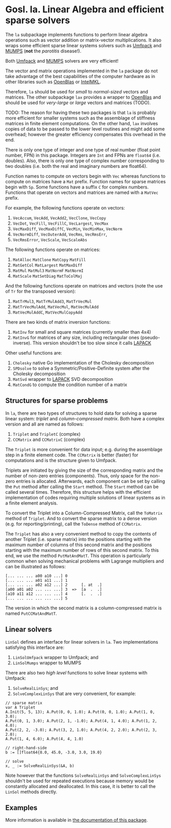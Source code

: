 # Gosl. la. Linear Algebra and efficient sparse solvers

The `la` subpackage implements functions to perform linear algebra operations such as vector
addition or matrix-vector multiplications. It also wraps some efficient sparse linear systems
solvers such as [Umfpack](http://faculty.cse.tamu.edu/davis/suitesparse.html) and
[MUMPS](http://mumps.enseeiht.fr) (**not** the _parotitis_ disease!).

Both [Umfpack](http://faculty.cse.tamu.edu/davis/suitesparse.html) and
[MUMPS](http://mumps.enseeiht.fr) solvers are very efficient!

The vector and matrix operations implemented in the `la` package do not take advantage of the best
capabilities of the computer hardware as in other libraries such as
[OpenBlas](http://www.openblas.net) or [IntelMKL](https://software.intel.com/en-us/intel-mkl).

Therefore, `la` should be used for _small_ to _normal-sized_ vectors and matrices. The other
subpackage `lax` provides a wrapper to [OpenBlas](http://www.openblas.net) and should be used for
_very-large_ or _large_ vectors and matrices (TODO).

TODO: The reason for having these two packages is that `la` is probably more efficient for smaller systems
such as the assemblage of stiffness matrices in finite element computations. On the other hand,
`lax` involves copies of data to be passed to the lower level routines and might add some overhead;
however the greater efficiency compensates this overhead in the end.

There is only one type of integer and one type of real number (float point number, FPN) in this package.
Integers are `Int` and FPNs are `float64` (i.e. doubles). Also, there is only one type of complex
number corresponding to two doubles (i.e. both the real and imaginary numbers are float64).

Function names to compute on vectors begin with `Vec` whereas functions to compute on matrices have
a `Mat` prefix. Function names for sparse matrices begin with `Sp`. Some functions have a suffix `C` for
complex numbers. Functions that operate on vectors and matrices are named with a `MatVec` prefix.

For example, the following functions operate on vectors:
1. `VecAccum`, `VecAdd`, `VecAdd2`, `VecClone`, `VecCopy`
2. `VecDot`, `VecFill`, `VecFillC`, `VecLargest`, `VecMax`
3. `VecMaxDiff`, `VecMaxDiffC`, `VecMin`, `VecMinMax`, `VecNorm`
4. `VecNormDiff`, `VecOuterAdd`, `VecRms`, `VecRmsErr`,
5. `VecRmsError`, `VecScale`, `VecScaleAbs`

The following functions operate on matrices:
1. `MatAlloc` `MatClone` `MatCopy` `MatFill`
2. `MatGetCol` `MatLargest` `MatMaxDiff`
3. `MatMul` `MatMul3` `MatNormF` `MatNormI`
4. `MatScale` `MatSetDiag` `MatToColMaj`

And the following functions operate on matrices and vectors (note the use of `Tr` for the transposed
version):
1. `MatTrMul3`, `MatTrMulAdd3`, `MatTrVecMul`
2. `MatTrVecMulAdd`, `MatVecMul`, `MatVecMulAdd`
3. `MatVecMulAddC`, `MatVecMulCopyAdd`

There are two kinds of matrix inversion functions:
1. `MatInv` for small and square matrices (currently smaller than 4x4)
2. `MatInvG` for matrices of any size, including rectangular ones (pseudo-inverse). This version
   shouldn't be too slow since it calls [LAPACK](http://www.netlib.org/lapack)

Other useful functions are:
1. `Cholesky` native Go implementation of the Cholesky decomposition
2. `SPDsolve` to solve a Symmetric/Positive-Definite system after the Cholesky decomposition
3. `MatSvd` wrapper to [LAPACK](http://www.netlib.org/lapack) SVD decomposition
4. `MatCondG` to compute the condition number of a matrix


## Structures for sparse problems

In `la`, there are two types of structures to hold data for solving a sparse linear system:
_triplet_ and _column-compressed matrix_. Both have a complex version and all are named as follows:
1. `Triplet` and `TripletC` (complex)
2. `CCMatrix` and `CCMatrixC` (complex)

The `Triplet` is more convenient for data input; e.g. during the assemblage step in a finite element
code. The `CCMatrix` is better (faster) for computations and is the structure given to Umfpack.

Triplets are initiated by giving the size of the corresponding matrix and the number of non-zero
entries (components). Thus, only space for the non-zero entries is allocated. Afterwards, each
component can be set by calling the `Put` method after calling the `Start` method. The `Start`
method can be called several times. Therefore, this structure helps with the efficient
implementation of codes requiring multiple solutions of linear systems as in a finite element
analysis.

To convert the Triplet into a Column-Compressed Matrix, call the `ToMatrix` method of `Triplet`. And
to convert the sparse matrix to a dense version (e.g. for reporting/printing), call the `ToDense`
method of `CCMatrix`.

The `Triplet` has also a very convenient method to copy the contents of another Triplet (i.e. sparse
matrix) into the positions starting with the maximum number of columns of this second matrix and the
positions starting with the maximum number of rows of this second matrix. To this end, we use the
method `PutMatAndMatT`. This operation is particularly common when solving mechanical problems with
Lagrange multipliers and can be illustrated as follows:
```
[... ... ... a00 a10 ...] 0
[... ... ... a01 a11 ...] 1
[... ... ... a02 a12 ...] 2      [. at  .]
[a00 a01 a02 ... ... ...] 3  =>  [a  .  .]
[a10 a11 a12 ... ... ...] 4      [.  .  .]
[... ... ... ... ... ...] 5
```
The version in which the second matrix is a column-compressed matrix is named `PutCCMatAndMatT`.


## Linear solvers

`LinSol` defines an interface for linear solvers in `la`. Two implementations satisfying this
interface are:
1. `LinSolUmfpack` wrapper to Umfpack; and
2. `LinSolMumps` wrapper to MUMPS

There are also two _high level_ functions to solve linear systems with Umfpack:
1. `SolveRealLinSys`; and
2. `SolveComplexLinSys`
that are very convenient, for example:
```
// sparse matrix
var A Triplet
A.Init(5, 5, 13); A.Put(0, 0, 1.0); A.Put(0, 0, 1.0); A.Put(1, 0, 3.0);
A.Put(0, 1, 3.0); A.Put(2, 1, -1.0); A.Put(4, 1, 4.0); A.Put(1, 2, 4.0);
A.Put(2, 2, -3.0); A.Put(3, 2, 1.0); A.Put(4, 2, 2.0); A.Put(2, 3, 2.0);
A.Put(1, 4, 6.0); A.Put(4, 4, 1.0) 

// right-hand-side
b := []float64{8.0, 45.0, -3.0, 3.0, 19.0}

// solve
x, _ := SolveRealLinSys(&A, b)
```

Note however that the functions `SolveRealLinSys` and `SolveComplexLinSys` shouldn't be used for
repeated executions because memory would be constantly allocated and deallocated. In this case, it
is better to call the `LinSol` methods directly.


## Examples

More information is available in [the documentation of this package](http://rawgit.com/cpmech/gosl/master/doc/xxla.html).
